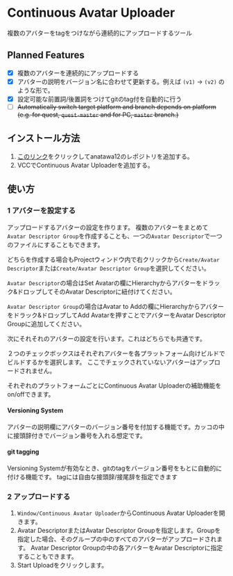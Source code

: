 # Continuous Avatar Uploader

複数のアバターをtagをつけながら連続的にアップロードするツール

## Planned Features

- [x] 複数のアバターを連続的にアップロードする
- [x] アバターの説明をバージョン名に合わせて更新する。例えば `(v1)` -> `(v2)` のような形で。
- [x] 設定可能な前置詞/後置詞をつけてgitのtag付を自動的に行う
- [ ] ~~Automatically switch target platform and branch depends on platform (e.g. for quest, `quest-master` and for PC, `master` branch.)~~

## インストール方法

1. [このリンク][VCC-add-repo-link]をクリックしてanatawa12のレポジトリを追加する。
2. VCCでContinuous Avatar Uploaderを追加する。

[VCC-add-repo-link]: https://vpm.anatawa12.com/add-repo

## 使い方

### 1 アバターを設定する

アップロードするアバターの設定を作ります。
複数のアバターをまとめて`Avatar Descriptor Group`を作成することも、一つの`Avatar Descriptor`で一つのファイルにすることもできます。

どちらを作成する場合もProjectウィンドウ内で右クリックから`Create/Avatar Descriptor`または`Create/Avatar Descriptor Group`を選択してください。

`Avatar Descriptor`の場合はSet Avatarの欄にHierarchyからアバターをドラック&ドロップしてそのAvatar Descriptorに紐付けてください。

`Avatar Descriptor Group`の場合はAvatar to Addの欄にHierarchyからアバターをドラック&ドロップしてAdd Avatarを押すことでアバターをAvatar Descriptor Groupに追加してください。

次にそれそれのアバターの設定を行います。これはどちらでも共通です。

<!-- override blueprintの設定欄の話は多分ここ -->

２つのチェックボックスはそれぞれアバターを各プラットフォーム向けビルドでビルドするかを選択します。
ここでチェックされていないアバターはアップロードされません。

それぞれのプラットフォームごとにContinuous Avatar Uploaderの補助機能をon/offできます。

#### Versioning System

アバターの説明欄にアバターのバージョン番号を付加する機能です。カッコの中に接頭辞付きでバージョン番号を入れる想定です。

#### git tagging

Versioning Systemが有効なとき、gitのtagをバージョン番号をもとに自動的に付ける機能です。
tagには自由な接頭辞/接尾辞を指定できます

### 2 アップロードする

1. `Window/Continuous Avatar Uploader`からContinuous Avatar Uploaderを開きます。
2. Avatar DescriptorまたはAvatar Descriptor Groupを指定します。Groupを指定した場合、そのグループの中のすべてのアバターがアップロードされます。
   Avatar Descriptor Groupの中の各アバターをAvatar Descriptorに指定することもできます。
3. Start Uploadをクリックします。

